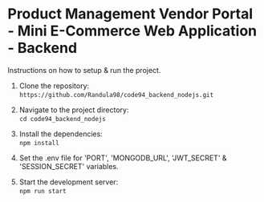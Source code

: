 # Product Management Vendor Portal - Mini E-Commerce Web Application - Backend

Instructions on how to setup & run the project.

1. Clone the repository:  
​```https://github.com/Randula98/code94_backend_nodejs.git```

2. Navigate to the project directory:  
​```cd code94_backend_nodejs​```

3. Install the dependencies:  
​```npm install​```

4. Set the .env file for 'PORT', 'MONGODB_URL', 'JWT_SECRET' & 'SESSION_SECRET' variables.  

5. Start the development server:  
​```npm run start​```
